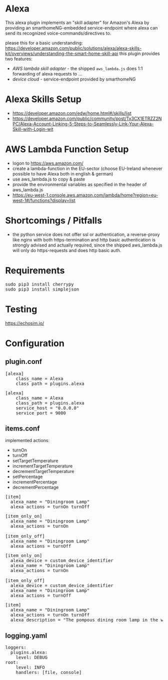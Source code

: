 # Alexa
This alexa plugin implements an "skill adapter" for Amazon's Alexa
by providing an smarthomeNG-embedded service-endpoint
where alexa can send its recognized voice-commands/directives to.

please this for a basic understanding: https://developer.amazon.com/public/solutions/alexa/alexa-skills-kit/overviews/understanding-the-smart-home-skill-api
this plugin provides two features:
- *AWS lambda skill adapter*  - the shipped `aws_lambda.js` does 1:1 forwarding of alexa requests to ...
- *device cloud* - service-endpoint provided by smarthomeNG

# Alexa Skills Setup
- https://developer.amazon.com/edw/home.html#/skills/list
- https://developer.amazon.com/public/community/post/Tx3CX1ETRZZ2NPC/Alexa-Account-Linking-5-Steps-to-Seamlessly-Link-Your-Alexa-Skill-with-Login-wit

# AWS Lambda Function Setup
- logon to https://aws.amazon.com/
- create a lambda-function in the EU-sector (choose EU-Ireland whenever possible to have Alexa both in english & german)
- use aws_lambda.js to copy & paste
- provide the environmental variables as specified in the header of aws_lambda.js
- https://eu-west-1.console.aws.amazon.com/lambda/home?region=eu-west-1#/functions?display=list

# Shortcomings / Pitfalls
- the python service does not offer ssl or authentication, a reverse-proxy like nginx with both https-termination and http basic authentication is strongly advised and actually required, since the shipped aws_lambda.js will only do https-requests and does http basic auth.

# Requirements
<pre>
sudo pip3 install cherrypy
sudo pip3 install simplejson
</pre>

# Testing
https://echosim.io/

# Configuration

## plugin.conf
<pre>
[alexa]
    class_name = Alexa
    class_path = plugins.alexa
</pre>

<pre>
[alexa]
    class_name = Alexa
    class_path = plugins.alexa
    service_host = "0.0.0.0"
    service_port = 9000
</pre>

## items.conf
implemented actions:
- turnOn
- turnOff
- setTargetTemperature
- incrementTargetTemperature
- decrementTargetTemperature
- setPercentage
- incrementPercentage
- decrementPercentage

<pre>
[item]
  alexa_name = "Diningroom Lamp"
  alexa_actions = turnOn turnOff
</pre>

<pre>
[item_only_on]
  alexa_name = "Diningroom Lamp"
  alexa_actions = turnOn

[item_only_off]
  alexa_name = "Diningroom Lamp"
  alexa_actions = turnOff
</pre>

<pre>
[item_only_on]
  alexa_device = custom_device_identifier
  alexa_name = "Diningroom Lamp"
  alexa_actions = turnOn

[item_only_off]
  alexa_device = custom_device_identifier
  alexa_name = "Diningroom Lamp"
  alexa_actions = turnOff
</pre>

<pre>
[item]
  alexa_name = "Diningroom Lamp"
  alexa_actions = turnOn turnOff
  alexa_description = "The pompous dining room lamp in the west-wing"
</pre>

## logging.yaml
<pre>
loggers:
  plugins.alexa:
    level: DEBUG
root:
    level: INFO
    handlers: [file, console]
</pre>
